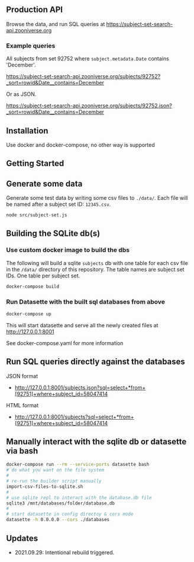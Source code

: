 ## Production API

Browse the data, and run SQL queries at
https://subject-set-search-api.zooniverse.org

### Example queries

All subjects from set 92752 where `subject.metadata.Date` contains 'December'.

https://subject-set-search-api.zooniverse.org/subjects/92752?_sort=rowid&Date__contains=December

Or as JSON.

https://subject-set-search-api.zooniverse.org/subjects/92752.json?_sort=rowid&Date__contains=December

## Installation

Use docker and docker-compose, no other way is supported

## Getting Started

## Generate some data

Generate some test data by writing some csv files to `./data/`. Each file will be named after a subject set ID: `12345.csv`.
```
node src/subject-set.js
```
## Building the SQLite db(s)

### Use custom docker image to build the dbs

The following will build a sqlite `subjects` db with one table for each csv file in the `/data/` directory of this repository. The table names are subject set IDs. One table per subject set.

``` bash
docker-compose build
```

### Run Datasette with the built sql databases from above

``` bash
docker-compose up
```

This will start datasette and serve all the newly created files at http://127.0.0.1:8001

See docker-compose.yaml for more information

## Run SQL queries directly against the databases

JSON format
- http://127.0.0.1:8001/subjects.json?sql=select+*from+[92751]+where+subject_id=58047414

HTML format
- http://127.0.0.1:8001/subjects?sql=select+*from+[92751]+where+subject_id=58047414

## Manually interact with the sqlite db or datasette via bash

``` bash
docker-compose run --rm --service-ports datasette bash
# do what you want on the file system
#
# re-run the builder script manually
import-csv-files-to-sqlite.sh
#
# use sqlite repl to interact with the database.db file
sqlite3 /mnt/databases/folder/database.db
#
# start datasette in config directoy & cors mode
datasette -h 0.0.0.0 --cors ./databases
```

## Updates

- 2021.09.29: Intentional rebuild triggered.
